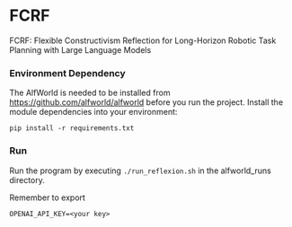 # FCRF
FCRF: Flexible Constructivism Reflection for Long-Horizon Robotic Task Planning with Large Language Models

### Environment Dependency
The AlfWorld is needed to be installed from https://github.com/alfworld/alfworld before you run the project. 
Install the module dependencies into your environment:
```
pip install -r requirements.txt
```

### Run
Run the program by executing `./run_reflexion.sh` in the alfworld_runs directory.

Remember to export 
```
OPENAI_API_KEY=<your key>
```
